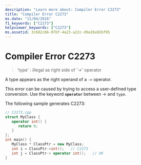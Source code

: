 ```yaml
---
description: "Learn more about: Compiler Error C2273"
title: "Compiler Error C2273"
ms.date: "11/04/2016"
f1_keywords: ["C2273"]
helpviewer_keywords: ["C2273"]
ms.assetid: 3c682c66-97bf-4a23-a22c-d9a26a92bf95
---
```

# Compiler Error C2273

> 'type' : illegal as right side of '->' operator

A type appears as the right operand of a `->` operator.

This error can be caused by trying to access a user-defined type conversion. Use the keyword **`operator`** between -> and `type`.

The following sample generates C2273:

```cpp
// C2273.cpp
struct MyClass {
   operator int() {
      return 0;
   }
};
int main() {
   MyClass * ClassPtr = new MyClass;
   int i = ClassPtr->int();   // C2273
   int j = ClassPtr-> operator int();   // OK
}
```
